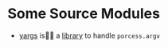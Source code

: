 # Some Source Modules

* [yargs](https://github.com/yargs/yargs) is a [library][1] to handle `porcess.argv`

[1]:https://github.com/yargs/yargs/blob/master/docs/api.md
